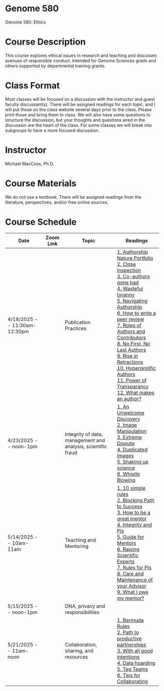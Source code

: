 # Genome 580
Genome 580: Ethics

# Course Description
This course explores ethical issues in research and teaching and discusses avenues of responsible conduct. Intended for Genome Sciences grads and others supported by departmental training grants. 

# Class Format
Most classes will be focused on a discussion with the instructor and guest faculty discussant(s). There will be assigned readings for each topic, and I will put those on the class website several days prior to the class. Please print those and bring them to class.  We will also have some questions to structure the discussion, but your thoughts and questions aired in the discussion are the heart of the class. For some classes we will break into subgroups to have a more focused discussion.

# Instructor
Michael MacCoss, Ph.D.

# Course Materials
We do not use a textbook. There will be assigned readings from the literature, perspectives, and/or free online sources.

# Course Schedule
| Date    | Zoom Link   | Topic  |  Readings |
| ----------------| -----------  |--------- | -----|
| 4/18/2025 -- 11:30am-12:30pm |         | Publication Practices | [1. Authorship Nature Portfolio](/readings/publication_practices/Authorship_NaturePortfolio.pdf) <br/> [2. Close Inspection](/readings/publication_practices/Close%20Inspection--Nature%202016.pdf) <br/> [3. Co-authors gone bad](/readings/publication_practices/Co-authors%20gone%20bad%20%20how%20to%20avoid%20publishing%20conflicts.pdf) <br/> [4. Wasteful tyranny](/readings/publication_practices/End%20the%20wasteful%20tyranny%20of%20reviewer%20experiments--Nature%202011.pdf) <br/> [5. Navigating Authorship](/readings/publication_practices/How%20to%20navigate%20authorship%20of%20scientific%20manuscripts%20_%20Science%20_%20AAAS.pdf) <br/> [6. How to write a peer review](/readings/publication_practices/How%20to%20write%20a%20thorough%20peer%20review.pdf) <br/> [7. Roles of Authors and Contributors](/readings/publication_practices/ICMJE_Recommendations_Defining%20the%20Role%20of%20Authors%20and%20Contributors.pdf) <br/> [8. No First, No Last Authors](/readings/publication_practices/No%20more%20first%20authors,%20no%20more%20last%20authors-Nature%202018.pdf) <br/> [9. Rise in Retractions](/readings/publication_practices/Rise%20in%20Scientific%20Journal%20Retractions%20Prompts%20Calls%20for%20Reform-NYTimes.pdf) <br/> [10. Hyperprolific Authors](/readings/publication_practices/Some%20scientists%20publish%20more%20than%2070%20papers%20a%20year.%20Here’s%20how—and%20why—they%20do%20it_Science_AAAS.pdf) <br/> [11. Power of Transparancy](/readings/publication_practices/The%20power%20of%20transparancy--Nature%202012.pdf) <br/> [12. What makes an author?](/readings/publication_practices/What%20Makes%20an%20Author%202021.pdf) |
| 4/23/2025 -- noon-1pm  |    | Integrity of data, management and analysis, scientific fraud | [1. An Unwelcome Discovery](/readings/data_integrity_management_fraud/An%20Unwelcome%20Discovery-NewYorkTimes.pdf) <br/> [2. Image Manipulation](/readings/data_integrity_management_fraud/Bik-Image%20Manipulation.pdf) <br/> [3. Extreme Dispute](/readings/data_integrity_management_fraud/McCook_Science_AAAS.pdf) <br/> [4. Duplicated Images](/readings/data_integrity_management_fraud/One%20in%2025%20papers%20contains%20inappropriately%20duplicated%20images,%20screen%20finds–Retraction%20Watch.pdf) <br/> [5. Shaking up science](/readings/data_integrity_management_fraud/Science-2013-Couzin-Frankel-386-9.pdf) <br/> [6. Whistle Blowing](/readings/data_integrity_management_fraud/Whistle%20Blowing%20Nature%202021.pdf)      |
| 5/14/2025 -- 10am-11am  |    | Teaching and Mentoring  | [1. 10 simple rules](/readings/teaching_mentoring/10%20simple%20rules%20for%20building%20an%20antiracist%20lab.pdf) <br/> [2. Blocking Path to Success](/readings/teaching_mentoring/Barres_Nature_2017.pdf) <br/> [3. How to be a great mentor](/readings/teaching_mentoring/Davis%20et%20al.%202023%20How%20to%20be%20a%20great%20mentor.pdf) <br/> [4. Integrity and PIs](/readings/teaching_mentoring/Integrity%20and%20PIs.pdf) <br/> [5. Guide for Mentors](/readings/teaching_mentoring/Natures%20Guide%20for%20Mentors.pdf) <br/> [6. Raising Scientific Experts](/readings/teaching_mentoring/Raising%20Scientific%20Experts_American%20Scientist.pdf) <br/> [7. Rules for PIs](/readings/teaching_mentoring/Rules%20all%20PIs%20Should%20Follow.pdf) <br/> [8. Care and Maintenance of your Advisor](/readings/teaching_mentoring/The%20Care%20and%20Maintenance%20of%20your%20Advisor.pdf) <br/> [9. What I owe my mentor?](/readings/teaching_mentoring/Weiss%202023%20What%20I%20owe%20my%20mentor.pdf)      |
| 5/15/2025 -- noon-1pm  |     | DNA, privacy and responsibilities |    |
| 5/21/2025 -- 11am-noon |     | Collaboration, sharing, and resources  | [1. Bermuda Rules](/readings/collaboration_sharing_resources/Bermuda%20Rules_Community%20Spirit,%20With%20Teeth.pdf) <br/> [2. Path to productive partnerships](/readings/collaboration_sharing_resources/editorial.pdf) <br/> [3. With all good intentions](/readings/collaboration_sharing_resources/ledford-collab.pdf) <br/> [4. Data hoarding](/readings/collaboration_sharing_resources/Noble_NBT_2004.pdf) <br/> [5. Tag Teams](/readings/collaboration_sharing_resources/tag%20team.pdf) <br/> [6. Tips for Collaborating](/readings/collaboration_sharing_resources/Tips%20for%20collaborating%20with%20scientists,%20from%20a%20philosopher.pdf)|

